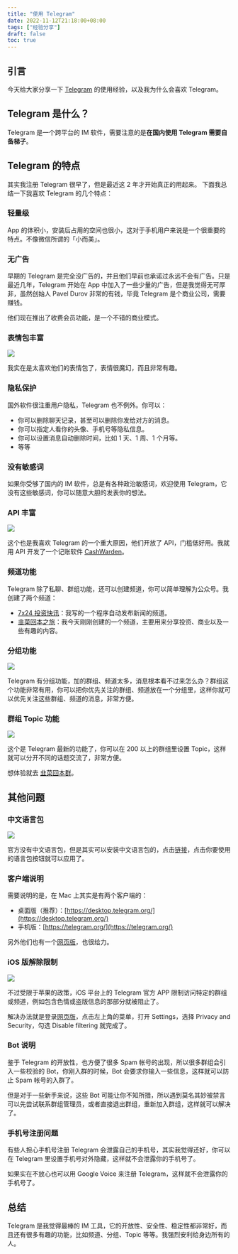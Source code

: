 ```yaml
---
title: "使用 Telegram"
date: 2022-11-12T21:18:00+08:00
tags: ["经验分享"]
draft: false
toc: true
---
```


## 引言

今天给大家分享一下 [Telegram](https://telegram.org/) 的使用经验，以及我为什么会喜欢 Telegram。

## Telegram 是什么？

Telegram 是一个跨平台的 IM 软件，需要注意的是**在国内使用 Telegram 需要自备梯子**。

## Telegram 的特点

其实我注册 Telegram 很早了，但是最近这 2 年才开始真正的用起来。
下面我总结一下我喜欢 Telegram 的几个特点：

<!--more-->

### 轻量级

App 的体积小，安装后占用的空间也很小，这对于手机用户来说是一个很重要的特点。不像微信所谓的「小而美」。

### 无广告

早期的 Telegram 是完全没广告的，并且他们早前也承诺过永远不会有广告。只是最近几年，Telegram 开始在 App 中加入了一些少量的广告，但是我觉得无可厚非，虽然创始人 Pavel Durov 非常的有钱，毕竟 Telegram 是个商业公司，需要赚钱。

他们现在推出了收费会员功能，是一个不错的商业模式。

### 表情包丰富

![](https://blog-1251237404.cos.ap-guangzhou.myqcloud.com/20221112ZxdOn5.jpg!m)

我实在是太喜欢他们的表情包了，表情很魔幻，而且非常有趣。

### 隐私保护

国外软件很注重用户隐私，Telegram 也不例外。你可以：

- 你可以删除聊天记录，甚至可以删除你发给对方的消息。
- 你可以指定人看你的头像、手机号等隐私信息。
- 你可以设置消息自动删除时间，比如 1 天、1 周、1 个月等。
- 等等

### 没有敏感词

如果你受够了国内的 IM 软件，总是有各种政治敏感词，欢迎使用 Telegram，它没有这些敏感词，你可以随意大胆的发表你的想法。

### API 丰富

![](https://blog-1251237404.cos.ap-guangzhou.myqcloud.com/20221112iiBXWz.png!m)

这个也是我喜欢 Telegram 的一个重大原因，他们开放了 API，门槛低好用。我就用 API 开发了一个记账软件 [CashWarden](https://guide.cashwarden.com/)。


### 频道功能

Telegram 除了私聊、群组功能，还可以创建频道，你可以简单理解为公众号。我创建了两个频道：

- [7x24 投资快讯](https://t.me/golden_wind_news)：我写的一个程序自动发布新闻的频道。
- [韭菜回本之旅](https://t.me/CaiRebirth)：我今天刚刚创建的一个频道，主要用来分享投资、商业以及一些有趣的内容。

### 分组功能

![](https://blog-1251237404.cos.ap-guangzhou.myqcloud.com/202211129XJOoZ.png)

Telegram 有分组功能，加的群组、频道太多，消息根本看不过来怎么办？群组这个功能非常有用，你可以把你优先关注的群组、频道放在一个分组里，这样你就可以优先关注这些群组、频道的消息，非常方便。

### 群组 Topic 功能

![](https://blog-1251237404.cos.ap-guangzhou.myqcloud.com/20221112INx1EG.png)

这个是 Telegram 最新的功能了，你可以在 200 以上的群组里设置 Topic，这样就可以分开不同的话题交流了，非常方便。

想体验就去 [韭菜回本群](https://t.me/BaoFuTogether)。

## 其他问题

### 中文语言包

![](https://blog-1251237404.cos.ap-guangzhou.myqcloud.com/20221112ECW5La.png)

官方没有中文语言包，但是其实可以安装中文语言包的，点击[链接](https://t.me/CaiRebirth/6)，点击你要使用的语言包按钮就可以应用了。

### 客户端说明

需要说明的是，在 Mac 上其实是有两个客户端的：

- 桌面版（推荐）：[https://desktop.telegram.org/](https://desktop.telegram.org/)
- 手机版：[https://telegram.org/](https://telegram.org/)

另外他们也有一个[网页版](https://web.telegram.org/)，也很给力。

### iOS 版解除限制

![](https://blog-1251237404.cos.ap-guangzhou.myqcloud.com/20221112FDASTu.png)

不过受限于苹果的政策，iOS 平台上的 Telegram 官方 APP 限制访问特定的群组或频道，例如包含色情或盗版信息的那部分就被阻止了。

解决办法就是登录[网页版](https://web.telegram.org/)，点击左上角的菜单，打开 Settings，选择 Privacy and Security，勾选 Disable filtering 就完成了。

### Bot 说明

鉴于 Telegram 的开放性，也方便了很多 Spam 帐号的出现，所以很多群组会引入一些校验的 Bot，你刚入群的时候，Bot 会要求你输入一些信息，这样就可以防止 Spam 帐号的入群了。

但是对于一些新手来说，这些 Bot 可能让你不知所措，所以遇到莫名其妙被禁言可以先尝试联系群组管理员，或者直接退出群组，重新加入群组，这样就可以解决了。

### 手机号注册问题

有些人担心手机号注册 Telegram 会泄露自己的手机号，其实我觉得还好，你可以在 Telegram 里设置手机号对外隐藏，这样就不会泄露你的手机号了。

如果实在不放心也可以用 Google Voice 来注册 Telegram，这样就不会泄露你的手机号了。

## 总结

Telegram 是我觉得最棒的 IM 工具，它的开放性、安全性、稳定性都非常好，而且还有很多有趣的功能，比如频道、分组、Topic 等等。我强烈安利给身边所有的人。